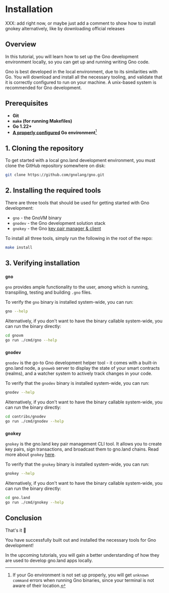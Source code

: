 # Installation

XXX: add right now, or maybe just add a comment to show how to install gnokey alternatively, like by downloading official releases

## Overview

In this tutorial, you will learn how to set up the Gno development environment
locally, so you can get up and running writing Gno code.

Gno is best developed in the local environment, due to its similarities with Go.
You will download and install all the necessary tooling, and validate that it
is correctly configured to run on your machine. A unix-based system is recommended
for Gno development.

## Prerequisites

- **Git**
- **`make` (for running Makefiles)**
- **Go 1.22+**
- **[A properly configured](https://go.dev/doc/install) Go environment**[^1]

## 1. Cloning the repository

To get started with a local gno.land development environment, you must clone the
GitHub repository somewhere on disk:

```bash
git clone https://github.com/gnolang/gno.git
```

## 2. Installing the required tools

There are three tools that should be used for getting started with Gno development:
- `gno` - the GnoVM binary
- `gnodev` - the Gno development solution stack
- `gnokey` - the Gno [key pair manager & client](../../dev-guides/gnokey/overview.md)

To install all three  tools, simply run the following in the root of the repo:
```bash
make install
```

## 3. Verifying installation

### `gno`

`gno` provides ample functionality to the user, among which is running,
transpiling, testing and building `.gno` files.

To verify the `gno` binary is installed system-wide, you can run:

```bash
gno --help
```

Alternatively, if you don't want to have the binary callable system-wide, you
can run the binary directly:

```bash
cd gnovm
go run ./cmd/gno --help
```

### `gnodev`

`gnodev` is the go-to Gno development helper tool - it comes with a built-in
gno.land node, a `gnoweb` server to display the state of your smart contracts
(realms), and a watcher system to actively track changes in your code.

To verify that the `gnodev` binary is installed system-wide, you can run:

```bash
gnodev --help
```

Alternatively, if you don't want to have the binary callable system-wide, you
can run the binary directly:

```bash
cd contribs/gnodev
go run ./cmd/gnodev --help
```

### `gnokey`

`gnokey` is the gno.land key pair management CLI tool. It allows you to create
key pairs, sign transactions, and broadcast them to gno.land chains. Read more
about `gnokey` [here](../../dev-guides/gnokey/overview.md).

To verify that the `gnokey` binary is installed system-wide, you can run:

```bash
gnokey --help
```

Alternatively, if you don't want to have the binary callable system-wide, you
can run the binary directly:

```bash
cd gno.land
go run ./cmd/gnokey --help
```

## Conclusion

That's it 🎉

You have successfully built out and installed the necessary tools for Gno
development!

In the upcoming tutorials, you will gain a better understanding of how they are 
used to develop gno.land apps locally. 

[^1]: If your Go environment is not set up properly, you will get `unknown command`
errors when running Gno binaries, since your terminal is not aware of their location.
